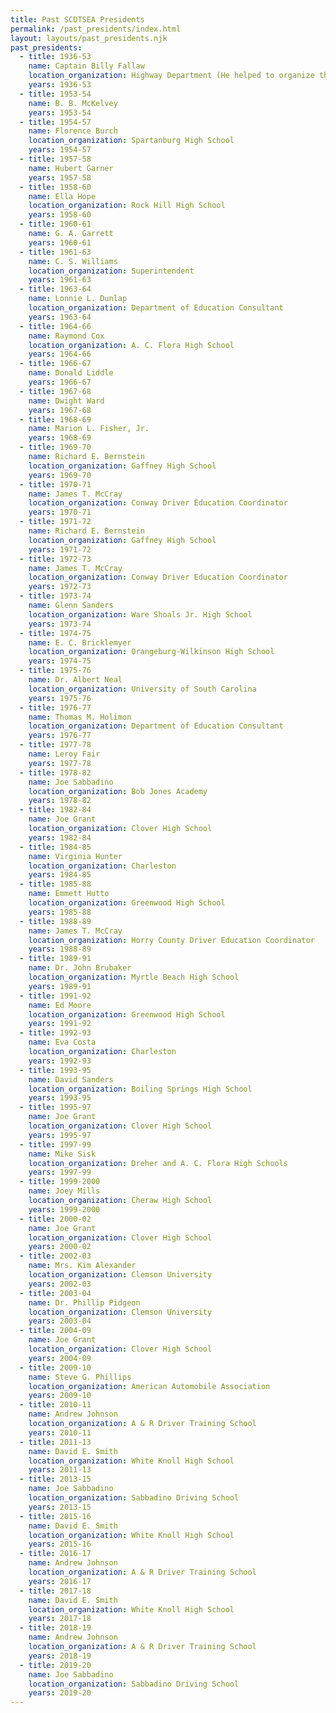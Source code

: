 ```yaml
---
title: Past SCDTSEA Presidents
permalink: /past_presidents/index.html
layout: layouts/past_presidents.njk
past_presidents:
  - title: 1936-53
    name: Captain Billy Fallaw
    location_organization: Highway Department (He helped to organize the association and probably was president at times.)
    years: 1936-53
  - title: 1953-54
    name: B. B. McKelvey
    years: 1953-54
  - title: 1954-57
    name: Florence Burch
    location_organization: Spartanburg High School
    years: 1954-57
  - title: 1957-58
    name: Hubert Garner
    years: 1957-58
  - title: 1958-60
    name: Ella Hope
    location_organization: Rock Hill High School
    years: 1958-60
  - title: 1960-61
    name: G. A. Garrett
    years: 1960-61
  - title: 1961-63
    name: C. S. Williams
    location_organization: Superintendent
    years: 1961-63
  - title: 1963-64
    name: Lonnie L. Dunlap
    location_organization: Department of Education Consultant
    years: 1963-64
  - title: 1964-66
    name: Raymond Cox
    location_organization: A. C. Flora High School
    years: 1964-66
  - title: 1966-67
    name: Donald Liddle
    years: 1966-67
  - title: 1967-68
    name: Dwight Ward
    years: 1967-68
  - title: 1968-69
    name: Marion L. Fisher, Jr.
    years: 1968-69
  - title: 1969-70
    name: Richard E. Bernstein
    location_organization: Gaffney High School
    years: 1969-70
  - title: 1970-71
    name: James T. McCray
    location_organization: Conway Driver Education Coordinator
    years: 1970-71
  - title: 1971-72
    name: Richard E. Bernstein
    location_organization: Gaffney High School
    years: 1971-72
  - title: 1972-73
    name: James T. McCray
    location_organization: Conway Driver Education Coordinator
    years: 1972-73
  - title: 1973-74
    name: Glenn Sanders
    location_organization: Ware Shoals Jr. High School
    years: 1973-74
  - title: 1974-75
    name: E. C. Bricklemyer
    location_organization: Orangeburg-Wilkinson High School
    years: 1974-75
  - title: 1975-76
    name: Dr. Albert Neal
    location_organization: University of South Carolina
    years: 1975-76
  - title: 1976-77
    name: Thomas M. Holimon
    location_organization: Department of Education Consultant
    years: 1976-77
  - title: 1977-78
    name: Leroy Fair
    years: 1977-78
  - title: 1978-82
    name: Joe Sabbadino
    location_organization: Bob Jones Academy
    years: 1978-82
  - title: 1982-84
    name: Joe Grant
    location_organization: Clover High School
    years: 1982-84
  - title: 1984-85
    name: Virginia Hunter
    location_organization: Charleston
    years: 1984-85
  - title: 1985-88
    name: Emmett Hutto
    location_organization: Greenwood High School
    years: 1985-88
  - title: 1988-89
    name: James T. McCray
    location_organization: Horry County Driver Education Coordinator
    years: 1988-89
  - title: 1989-91
    name: Dr. John Brubaker
    location_organization: Myrtle Beach High School
    years: 1989-91
  - title: 1991-92
    name: Ed Moore
    location_organization: Greenwood High School
    years: 1991-92
  - title: 1992-93
    name: Eva Costa
    location_organization: Charleston
    years: 1992-93
  - title: 1993-95
    name: David Sanders
    location_organization: Boiling Springs High School
    years: 1993-95
  - title: 1995-97
    name: Joe Grant
    location_organization: Clover High School
    years: 1995-97
  - title: 1997-99
    name: Mike Sisk
    location_organization: Dreher and A. C. Flora High Schools
    years: 1997-99
  - title: 1999-2000
    name: Joey Mills
    location_organization: Cheraw High School
    years: 1999-2000
  - title: 2000-02
    name: Joe Grant
    location_organization: Clover High School
    years: 2000-02
  - title: 2002-03
    name: Mrs. Kim Alexander
    location_organization: Clemson University
    years: 2002-03
  - title: 2003-04
    name: Dr. Phillip Pidgeon
    location_organization: Clemson University
    years: 2003-04
  - title: 2004-09
    name: Joe Grant
    location_organization: Clover High School
    years: 2004-09
  - title: 2009-10
    name: Steve G. Phillips
    location_organization: American Automobile Association
    years: 2009-10
  - title: 2010-11
    name: Andrew Johnson
    location_organization: A & R Driver Training School
    years: 2010-11
  - title: 2011-13
    name: David E. Smith
    location_organization: White Knoll High School
    years: 2011-13
  - title: 2013-15
    name: Joe Sabbadino
    location_organization: Sabbadino Driving School
    years: 2013-15
  - title: 2015-16
    name: David E. Smith
    location_organization: White Knoll High School
    years: 2015-16
  - title: 2016-17
    name: Andrew Johnson
    location_organization: A & R Driver Training School
    years: 2016-17
  - title: 2017-18
    name: David E. Smith
    location_organization: White Knoll High School
    years: 2017-18
  - title: 2018-19
    name: Andrew Johnson
    location_organization: A & R Driver Training School
    years: 2018-19
  - title: 2019-20
    name: Joe Sabbadino
    location_organization: Sabbadino Driving School
    years: 2019-20
---
```

